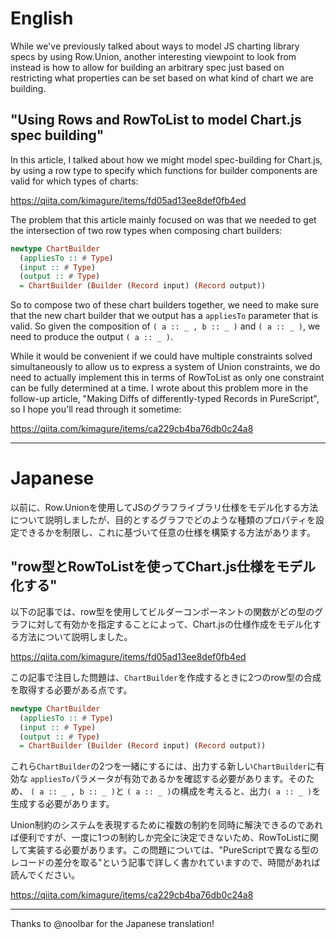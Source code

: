 # English

While we've previously talked about ways to model JS charting library specs by using Row.Union, another interesting viewpoint to look from instead is how to allow for building an arbitrary spec just based on restricting what properties can be set based on what kind of chart we are building.

## "Using Rows and RowToList to model Chart.js spec building"

In this article, I talked about how we might model spec-building for Chart.js, by using a row type to specify which functions for builder components are valid for which types of charts:

<https://qiita.com/kimagure/items/fd05ad13ee8def0fb4ed>

The problem that this article mainly focused on was that we needed to get the intersection of two row types when composing chart builders:

```hs
newtype ChartBuilder
  (appliesTo :: # Type)
  (input :: # Type)
  (output :: # Type)
  = ChartBuilder (Builder (Record input) (Record output))
```

So to compose two of these chart builders together, we need to make sure that the new chart builder that we output has a `appliesTo` parameter that is valid. So given the composition of `( a :: _ , b :: _ )` and `( a :: _ )`, we need to produce the output `( a :: _ )`.

While it would be convenient if we could have multiple constraints solved simultaneously to allow us to express a system of Union constraints, we do need to actually implement this in terms of RowToList as only one constraint can be fully determined at a time. I wrote about this problem more in the follow-up article, "Making Diffs of differently-typed Records in PureScript", so I hope you'll read through it sometime:

<https://qiita.com/kimagure/items/ca229cb4ba76db0c24a8>

---

# Japanese

以前に、Row.Unionを使用してJSのグラフライブラリ仕様をモデル化する方法について説明しましたが、目的とするグラフでどのような種類のプロパティを設定できるかを制限し、これに基づいて任意の仕様を構築する方法があります。

## "row型とRowToListを使ってChart.js仕様をモデル化する"

以下の記事では、row型を使用してビルダーコンポーネントの関数がどの型のグラフに対して有効かを指定することによって、Chart.jsの仕様作成をモデル化する方法について説明しました。

<https://qiita.com/kimagure/items/fd05ad13ee8def0fb4ed>

この記事で注目した問題は、`ChartBuilder`を作成するときに2つのrow型の合成を取得する必要がある点です。

```hs
newtype ChartBuilder
  (appliesTo :: # Type)
  (input :: # Type)
  (output :: # Type)
  = ChartBuilder (Builder (Record input) (Record output))
```

これら`ChartBuilder`の2つを一緒にするには、出力する新しい`ChartBuilder`に有効な `appliesTo`パラメータが有効であるかを確認する必要があります。そのため、 `( a :: _ , b :: _ )`と `( a :: _ )`の構成を考えると、出力`( a :: _ )`を生成する必要があります。

Union制約のシステムを表現するために複数の制約を同時に解決できるのであれば便利ですが、一度に1つの制約しか完全に決定できないため、RowToListに関して実装する必要があります。この問題については、"PureScriptで異なる型のレコードの差分を取る"という記事で詳しく書かれていますので、時間があれば読んでください。

<https://qiita.com/kimagure/items/ca229cb4ba76db0c24a8>

---

Thanks to @noolbar for the Japanese translation!
